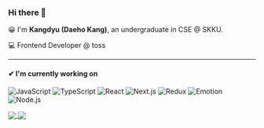 ### Hi there 👋

😀 I'm __Kangdyu (Daeho Kang)__, an undergraduate in CSE @ SKKU.

💻 Frontend Developer @ toss

---

#### ✔ I'm currently working on

![JavaScript](https://img.shields.io/badge/-JavaScript-yellow?style=flat-square)
![TypeScript](https://img.shields.io/badge/-TypeScript-blue?style=flat-square)
![React](https://img.shields.io/badge/-React-61dafb?style=flat-square)
![Next.js](https://img.shields.io/badge/-Next.js-1d262d?style=flat-square)
![Redux](https://img.shields.io/badge/-Redux-blueviolet?style=flat-square)
![Emotion](https://img.shields.io/badge/-Emotion-ff69b4?style=flat-square)
![Node.js](https://img.shields.io/badge/-Node.js-brightgreen?style=flat-square)

<a href="https://github.com/anuraghazra/github-readme-stats">
  <img align="center" src="https://github-readme-stats.vercel.app/api/top-langs/?username=Kangdyu&layout=compact" />
</a>
<a href="https://github.com/anuraghazra/github-readme-stats">
  <img align="center" src="https://github-readme-stats.vercel.app/api?username=Kangdyu&show_icons=true&count_private=true" />
</a>
